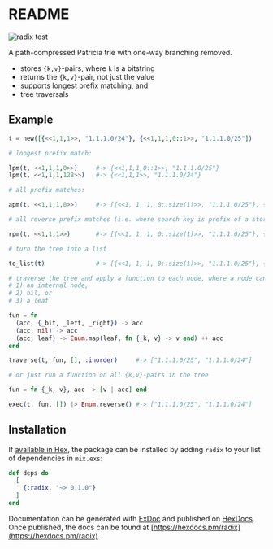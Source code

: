 # README

![radix test](https://github.com/hertogp/radix/actions/workflows/elixir.yml/badge.svg)

A path-compressed Patricia trie with one-way branching removed.

- stores `{k,v}`-pairs, where `k` is a bitstring
- returns the `{k,v}`-pair, not just the value
- supports longest prefix matching, and
- tree traversals

## Example

```elixir
t = new([{<<1,1,1>>, "1.1.1.0/24"}, {<<1,1,1,0::1>>, "1.1.1.0/25"])

# longest prefix match:

lpm(t, <<1,1,1,0>>)     #-> {<<1,1,1,0::1>>, "1.1.1.0/25"}
lpm(t, <<1,1,1,128>>)   #-> {<<1,1,1>>, "1.1.1.0/24"}

# all prefix matches:

apm(t, <<1,1,1,0>>)     #-> [{<<1, 1, 1, 0::size(1)>>, "1.1.1.0/25"}, {<<1, 1, 1>>, "1.1.1.0/24"}]

# all reverse prefix matches (i.e. where search key is prefix of a stored key)

rpm(t, <<1,1,1>>)       #-> [{<<1, 1, 1, 0::size(1)>>, "1.1.1.0/25"}, {<<1, 1, 1>>, "1.1.1.0/24"}]

# turn the tree into a list

to_list(t)              #-> [{<<1, 1, 1, 0::size(1)>>, "1.1.1.0/25"}, {<<1, 1, 1>>, "1.1.1.0/24"}]

# traverse the tree and apply a function to each node, where a node can be:
# 1) an internal node,
# 2) nil, or
# 3) a leaf

fun = fn
  (acc, {_bit, _left, _right}) -> acc
  (acc, nil) -> acc
  (acc, leaf) -> Enum.map(leaf, fn {_k, v} -> v end) ++ acc
end

traverse(t, fun, [], :inorder)     #-> ["1.1.1.0/25", "1.1.1.0/24"]

# or just run a function on all {k,v}-pairs in the tree

fun = fn {_k, v}, acc -> [v | acc] end

exec(t, fun, []) |> Enum.reverse() #-> ["1.1.1.0/25", "1.1.1.0/24"]
```



## Installation

If [available in Hex](https://hex.pm/docs/publish), the package can be installed
by adding `radix` to your list of dependencies in `mix.exs`:

```elixir
def deps do
  [
    {:radix, "~> 0.1.0"}
  ]
end
```

Documentation can be generated with [ExDoc](https://github.com/elixir-lang/ex_doc)
and published on [HexDocs](https://hexdocs.pm). Once published, the docs can
be found at [https://hexdocs.pm/radix](https://hexdocs.pm/radix).

